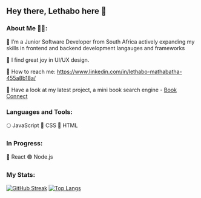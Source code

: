 ## Hey there, Lethabo here 👋

### About Me 👩‍💻:

🔆 I’m a Junior Software Developer from South Africa actively expanding my skills in frontend and backend development langauges and frameworks

🔆 I find great joy in UI/UX design. 

🔆 How to reach me: https://www.linkedin.com/in/lethabo-mathabatha-455a8b18a/

🔆 Have a look at my latest project, a mini book search engine - [Book Connect](https://github.com/lethabomathabatha/LETMAT077_FTO2301_GroupB_LethaboMathabatha_IWA19.git)


### Languages and Tools:
🌕 JavaScript
🔵 CSS
🔴 HTML


### In Progress:
🌌 React 
🟢 Node.js



### My Stats:
[![GitHub Streak](https://streak-stats.demolab.com?user=lethabomathabatha&theme=transparent&hide_border=true&border_radius=14&exclude_days=Sun%2CSat)](https://git.io/streak-stats) [![Top Langs](https://github-readme-stats.vercel.app/api/top-langs/?username=lethabomathabatha&layout=donut&theme=transparent&hide_border=true&border_radius=14)](https://github.com/lethabomathabatha/github-readme-stats)
